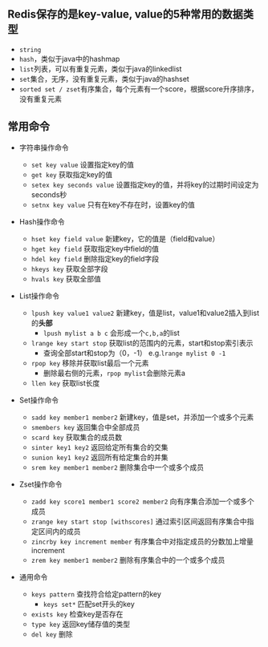 ## Redis保存的是key-value, value的5种常用的数据类型
- `string`
- `hash`，类似于java中的hashmap
- `list`列表，可以有重复元素，类似于java的linkedlist
- `set`集合，无序，没有重复元素，类似于java的hashset
- `sorted set / zset`有序集合，每个元素有一个score，根据score升序排序，没有重复元素

## 常用命令
- 字符串操作命令
  - `set key value` 设置指定key的值
  - `get key` 获取指定key的值
  - `setex key seconds value` 设置指定key的值，并将key的过期时间设定为seconds秒
  - `setnx key value` 只有在key不存在时，设置key的值


- Hash操作命令
    - `hset key field value` 新建key，它的值是（field和value）
    - `hget key field` 获取指定key中field的值
    - `hdel key field` 删除指定key的field字段
    - `hkeys key` 获取全部字段
    - `hvals key` 获取全部值


- List操作命令
    - `lpush key value1 value2` 新建key，值是list，value1和value2插入到list的**头部**
      - `lpush mylist a b c` 会形成一个`c,b,a`的list
    - `lrange key start stop` 获取list的范围内的元素，start和stop索引表示
      - 查询全部start和stop为（0，-1） e.g.`lrange mylist 0 -1`
    - `rpop key` 移除并获取list最后一个元素
      - 删除最右侧的元素，`rpop mylist`会删除元素a
    - `llen key` 获取list长度


- Set操作命令
    - `sadd key member1 member2` 新建key，值是set，并添加一个或多个元素
    - `smembers key` 返回集合中全部成员
    - `scard key` 获取集合的成员数
    - `sinter key1 key2` 返回给定所有集合的交集
    - `sunion key1 key2` 返回所有给定集合的并集
    - `srem key member1 member2` 删除集合中一个或多个成员


- Zset操作命令
  - `zadd key score1 member1 score2 member2` 向有序集合添加一个或多个成员
  - `zrange key start stop [withscores]` 通过索引区间返回有序集合中指定区间内的成员
  - `zincrby key increment member` 有序集合中对指定成员的分数加上增量increment
  - `zrem key member1 member2` 删除有序集合中的一个或多个成员


- 通用命令
  - `keys pattern` 查找符合给定pattern的key
    - `keys set*` 匹配set开头的key
  - `exists key` 检查key是否存在
  - `type key` 返回key储存值的类型
  - `del key` 删除